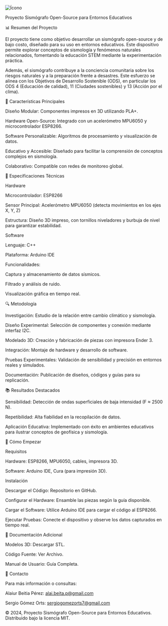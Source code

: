 ![Ícono](./Movement-interface/movement.ico)

Proyecto Sismógrafo Open-Source para Entornos Educativos

📊 Resumen del Proyecto

El proyecto tiene como objetivo desarrollar un sismógrafo open-source y de bajo costo, diseñado para su uso en entornos educativos. Este dispositivo permite explorar conceptos de sismología y fenómenos naturales relacionados, fomentando la educación STEM mediante la experimentación práctica.

Además, el sismógrafo contribuye a la conciencia comunitaria sobre los riesgos naturales y a la preparación frente a desastres. Este esfuerzo se alinea con los Objetivos de Desarrollo Sostenible (ODS), en particular los ODS 4 (Educación de calidad), 11 (Ciudades sostenibles) y 13 (Acción por el clima).

🎨 Características Principales

Diseño Modular: Componentes impresos en 3D utilizando PLA+.

Hardware Open-Source: Integrado con un acelerómetro MPU6050 y microcontrolador ESP8266.

Software Personalizable: Algoritmos de procesamiento y visualización de datos.

Educativo y Accesible: Diseñado para facilitar la comprensión de conceptos complejos en sismología.

Colaborativo: Compatible con redes de monitoreo global.

🔧 Especificaciones Técnicas

Hardware

Microcontrolador: ESP8266

Sensor Principal: Acelerómetro MPU6050 (detecta movimientos en los ejes X, Y, Z)

Estructura: Diseño 3D impreso, con tornillos niveladores y burbuja de nivel para garantizar estabilidad.

Software

Lenguaje: C++

Plataforma: Arduino IDE

Funcionalidades:

Captura y almacenamiento de datos sísmicos.

Filtrado y análisis de ruido.

Visualización gráfica en tiempo real.

🔍 Metodología

Investigación: Estudio de la relación entre cambio climático y sismología.

Diseño Experimental: Selección de componentes y conexión mediante interfaz I2C.

Modelado 3D: Creación y fabricación de piezas con impresora Ender 3.

Integración: Montaje de hardware y desarrollo de software.

Pruebas Experimentales: Validación de sensibilidad y precisión en entornos reales y simulados.

Documentación: Publicación de diseños, códigos y guías para su replicación.

📚 Resultados Destacados

Sensibilidad: Detección de ondas superficiales de baja intensidad (F ≈ 2500 N).

Repetibilidad: Alta fiabilidad en la recopilación de datos.

Aplicación Educativa: Implementado con éxito en ambientes educativos para ilustrar conceptos de geofísica y sismología.

🚀 Cómo Empezar

Requisitos

Hardware: ESP8266, MPU6050, cables, impresora 3D.

Software: Arduino IDE, Cura (para impresión 3D).

Instalación

Descargar el Código: Repositorio en GitHub.

Configurar el Hardware: Ensamble las piezas según la guía disponible.

Cargar el Software: Utilice Arduino IDE para cargar el código al ESP8266.

Ejecutar Pruebas: Conecte el dispositivo y observe los datos capturados en tiempo real.

📖 Documentación Adicional

Modelos 3D: Descargar STL.

Código Fuente: Ver Archivo.

Manual de Usuario: Guía Completa.

💬 Contacto

Para más información o consultas:

Alaiur Beitia Pérez: alai.beita.p@gmail.com

Sergio Gómez Orts: sergiogomezorts7@gmail.com

© 2024, Proyecto Sismógrafo Open-Source para Entornos Educativos. Distribuido bajo la licencia MIT.
